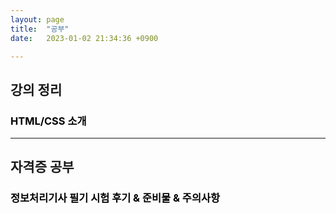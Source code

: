 ```yaml
---
layout: page
title:  "공부"
date:   2023-01-02 21:34:36 +0900

---
```



## 강의 정리

### <a href="/notes/2023/02/12/classNotes-HTML-CSS.html">HTML/CSS 소개</a><br />

------

## 자격증 공부
### <a href="/notes/2023/03/13/study-1.html">정보처리기사 필기 시험 후기 & 준비물 & 주의사항</a><br />


<style>
div {
}
a {
    color: #000 !important;
    text-decoration: none;
}
</style>
